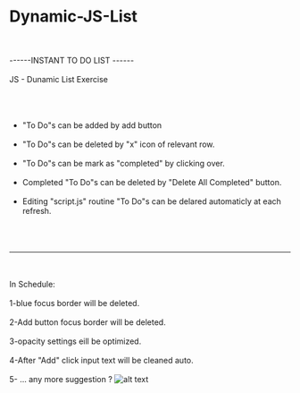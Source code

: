 # Dynamic-JS-List

<br><br>
 ------INSTANT TO DO LIST ------
<br><br>
JS - Dunamic List Exercise 
<br><br>
<br><br>
* "To Do"s can be added by add button
<br><br>
* "To Do"s can be deleted by "x" icon of relevant row.
<br><br>
* "To Do"s can be mark as "completed" by clicking over.
<br><br>
* Completed "To Do"s can be deleted by "Delete All Completed" button.
<br><br>
* Editing "script.js" routine "To Do"s can be delared automaticly at each refresh.
<br><br>
<br><br>
-----------------------
<br><br>
In Schedule:
<br><br>
1-blue focus border will be deleted.
<br><br>
2-Add button focus border will be deleted.
<br><br>
3-opacity settings eill be optimized.
<br><br>
4-After "Add" click input text will be cleaned auto.
<br><br>
5- ... any more suggestion ?
![alt text](https://raw.githubusercontent.com/mustafaeker/Dynamic-JS-List-ex./blob/master/read-me.png)
